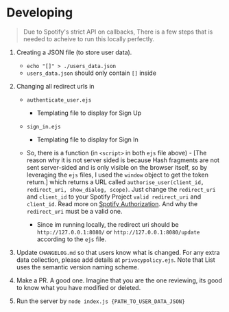 # Developing
> Due to Spotify's strict API on callbacks, There is a few steps that is needed to acheive to run this locally perfectly.

1.  Creating a JSON file (to store user data).
    -   `echo "[]" > ./users_data.json`
    -   `users_data.json` should only contain `[]` inside
2.  Changing all redirect urls in
    -   `authenticate_user.ejs`
        -   Templating file to display for Sign Up
    -   `sign_in.ejs`
        -   Templating file to display for Sign In

    -   So, there is a function (in `<script>` in both `ejs` file above) - [The reason why it is not server sided is because Hash fragments are not sent server-sided and is only visible on the browser itself, so by leveraging the `ejs` files, I used the `window` object to get the token return.] which returns a URL called `authorise_user(client_id, redirect_uri, show_dialog, scope)`. Just change the `redirect_uri` and `client_id` to your Spotify Project `valid redirect_uri` and `client_id`. Read more on [Spotify Authorization](https://developer.spotify.com/documentation/general/guides/authorization-guide/). And why the `redirect_uri` must be a valid one.

        -   Since im running locally, the redirect uri should be `http://127.0.0.1:8080/` or `http://127.0.0.1:8080/update` according to the `ejs` file.

3.  Update `CHANGELOG.md` so that users know what is changed. For any extra data collection, please add details at `privacypolicy.ejs`. Note that List uses the semantic version naming scheme.

4.  Make a PR. A good one. Imagine that you are the one reviewing, its good to know what you have modified or deleted.

5.  Run the server by `node index.js {PATH_TO_USER_DATA_JSON}`